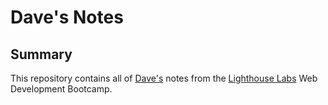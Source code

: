 # Dave's Notes

## Summary

This repository contains all of [Dave's](https://github.com/ahrke) notes from the [Lighthouse Labs](https://www.lighthouselabs.ca/) Web Development Bootcamp.


